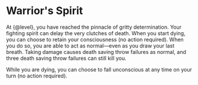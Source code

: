 # Warrior's Spirit
At {@level}, you have reached the pinnacle of gritty determination.
Your fighting spirit can delay the very clutches of death.
When you start dying, you can choose to retain your consciousness (no action required).
When you do so, you are able to act as normal&mdash;even as you draw your last breath.
Taking damage causes death saving throw failures as normal, and three death saving throw failures can still kill you.

While you are dying, you can choose to fall unconscious at any time on your turn (no action required).
